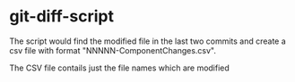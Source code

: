 # git-diff-script

The script would find the modified file in the last two commits and create a csv file with format "NNNNN-ComponentChanges.csv".

The CSV file contails just the file names which are modified 

